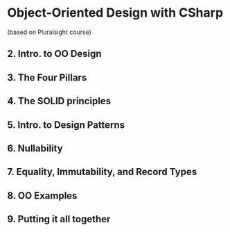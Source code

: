 # Object-Oriented Design with CSharp
(based on Pluralsight course)

## 2. Intro. to OO Design

## 3. The Four Pillars

## 4. The SOLID principles

## 5. Intro. to Design Patterns

## 6. Nullability

## 7. Equality, Immutability, and Record Types

## 8. OO Examples

## 9. Putting it all together